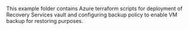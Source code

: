 This example folder contains Azure terraform scripts for deployment of Recovery Services vault and configuring backup policy to enable VM backup for restoring purposes.
